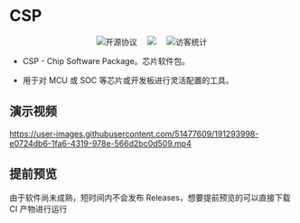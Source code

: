 # CSP

<div align="center">
	<img src="https://img.shields.io/badge/license-Apache 2.0-blue" alt="开源协议">&emsp;
	<a href="https://csplink.github.io"><img src="https://img.shields.io/badge/wiki-文档-blue"></a>&emsp;
	<img src="https://visitor-badge.glitch.me/badge?page_id=csplink_csp" alt="访客统计" />
</div>

- CSP - Chip Software Package。芯片软件包。

- 用于对 MCU 或 SOC 等芯片或开发板进行灵活配置的工具。

## 演示视频

https://user-images.githubusercontent.com/51477609/191293998-e0724db6-1fa6-4319-978e-566d2bc0d509.mp4

## 提前预览

由于软件尚未成熟，短时间内不会发布 Releases，想要提前预览的可以直接下载 CI 产物进行运行